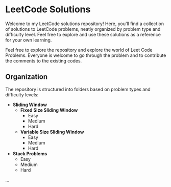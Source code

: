 # LeetCode Solutions

Welcome to my LeetCode solutions repository! Here, you'll find a collection of solutions to LeetCode problems, neatly organized by problem type and difficulty level. Feel free to explore and use these solutions as a reference for your own learning.

Feel free to explore the repository and explore the world of Leet Code Problems. Everyone is welcome to go through the problem and to contribute the comments to the existing codes.

## Organization

The repository is structured into folders based on problem types and difficulty levels:

- **Sliding Window**
  - **Fixed Size Sliding Window**
    - Easy
    - Medium
    - Hard
  - **Variable Size Sliding Window**
    - Easy
    - Medium
    - Hard
- **Stack Problems**
    - Easy
    - Medium
    - Hard


...



